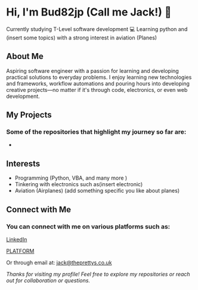 # Hi, I'm Bud82jp (Call me Jack!) 👋

Currently studying T-Level software development 💻
Learning python and (insert some topics) with a strong interest in aviation (Planes)

## About Me

Aspiring software engineer with a passion for learning and developing practical solutions to everyday problems. I enjoy learning new technologies and frameworks, workflow automations and pouring hours into developing creative projects—no matter if it's through code, electronics, or even web development.

## My Projects

### Some of the repositories that highlight my journey so far are:
-

## Interests

- Programming (Python, VBA, and many more )
- Tinkering with electronics such as(insert electronic)
- Aviation (Airplanes) (add something specific you like about planes)

## Connect with Me
### You can connect with me on various platforms such as:
[LinkedIn](https://www.linkedin.com/in/jack-pretty-8992ab376/)

[PLATFORM](PLATFORM)

Or through email at:
jack@theprettys.co.uk

*Thanks for visiting my profile! Feel free to explore my repositories or reach out for collaboration or questions.*
